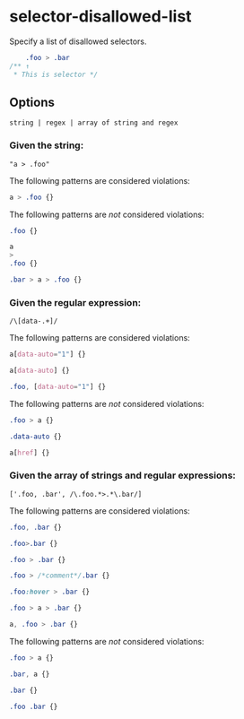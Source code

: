 # selector-disallowed-list

Specify a list of disallowed selectors.

<!-- prettier-ignore -->
```css
    .foo > .bar
/** ↑
 * This is selector */
```

## Options

`string | regex | array of string and regex`

### Given the string:

```
"a > .foo"
```

The following patterns are considered violations:

<!-- prettier-ignore -->
```css
a > .foo {}
```

The following patterns are _not_ considered violations:

<!-- prettier-ignore -->
```css
.foo {}
```

<!-- prettier-ignore -->
```css
a
>
.foo {}
```

<!-- prettier-ignore -->
```css
.bar > a > .foo {}
```

### Given the regular expression:

```
/\[data-.+]/
```

The following patterns are considered violations:

<!-- prettier-ignore -->
```css
a[data-auto="1"] {}
```

<!-- prettier-ignore -->
```css
a[data-auto] {}
```

<!-- prettier-ignore -->
```css
.foo, [data-auto="1"] {}
```

The following patterns are _not_ considered violations:

<!-- prettier-ignore -->
```css
.foo > a {}
```

<!-- prettier-ignore -->
```css
.data-auto {}
```

<!-- prettier-ignore -->
```css
a[href] {}
```

### Given the array of strings and regular expressions:

```
['.foo, .bar', /\.foo.*>.*\.bar/]
```

The following patterns are considered violations:

<!-- prettier-ignore -->
```css
.foo, .bar {}
```

<!-- prettier-ignore -->
```css
.foo>.bar {}
```

<!-- prettier-ignore -->
```css
.foo > .bar {}
```

<!-- prettier-ignore -->
```css
.foo > /*comment*/.bar {}
```

<!-- prettier-ignore -->
```css
.foo:hover > .bar {}
```

<!-- prettier-ignore -->
```css
.foo > a > .bar {}
```

<!-- prettier-ignore -->
```css
a, .foo > .bar {}
```

The following patterns are _not_ considered violations:

<!-- prettier-ignore -->
```css
.foo > a {}
```

<!-- prettier-ignore -->
```css
.bar, a {}
```

<!-- prettier-ignore -->
```css
.bar {}
```

<!-- prettier-ignore -->
```css
.foo .bar {}
```
